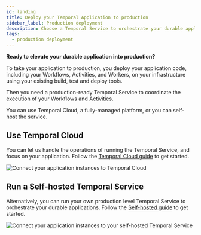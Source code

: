 ```yaml
---
id: landing
title: Deploy your Temporal Application to production
sidebar_label: Production deployment
description: Choose a Temporal Service to orchestrate your durable application.
tags:
  - production deployment
---
```


**Ready to elevate your durable application into production?**

To take your application to production, you deploy your application code, including your Workflows, Activities, and Workers, on your infrastructure using your existing build, test and deploy tools.

Then you need a production-ready Temporal Service to coordinate the execution of your Workflows and Activities. 

You can use Temporal Cloud, a fully-managed platform, or you can self-host the service.

## Use Temporal Cloud

You can let us handle the operations of running the Temporal Service, and focus on your application.
Follow the [Temporal Cloud guide](/cloud) to get started.

![Connect your application instances to Temporal Cloud](/diagrams/basic-platform-topology-cloud.svg)

## Run a Self-hosted Temporal Service

Alternatively, you can run your own production level Temporal Service to orchestrate your durable applications.
Follow the [Self-hosted guide](/self-hosted-guide) to get started.

![Connect your application instances to your self-hosted Temporal Service](/diagrams/basic-platform-topology-self-hosted.svg)
